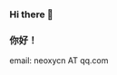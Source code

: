 ### Hi there 👋
### 你好！

email: neoxycn AT qq.com
<!--
![Language](https://github-readme-stats.vercel.app/api/top-langs/?username=neoxycn&layout=compact&langs_count=10)  

- 🔭 I’m currently working on [Testcraft](https://github.com/NeoxyCN/Testcraft)  



- 🔭 正在制作 [Testcraft](https://github.com/NeoxyCN/Testcraft)  
-->
<!--
**NeoxyCN/NeoxyCN** is a ✨ _special_ ✨ repository because its `README.md` (this file) appears on your GitHub profile.

Here are some ideas to get you started:

- 🔭 I’m currently working on ...
- 🌱 I’m currently learning ...
- 👯 I’m looking to collaborate on ...
- 🤔 I’m looking for help with ...
- 💬 Ask me about ...
- 📫 How to reach me: ...
- 😄 Pronouns: ...
- ⚡ Fun fact: ...
-->
